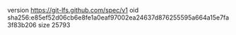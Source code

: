 version https://git-lfs.github.com/spec/v1
oid sha256:e85ef52d06cb6e8fe1a0eaf97002ea24637d876255595a664a15e7fa3f83b206
size 25793
